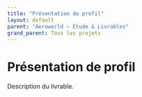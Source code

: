 ```yaml
---
title: "Présentation de profil"
layout: default
parent: "Aeroworld — Étude & Livrables"
grand_parent: Tous les projets
---
```


# Présentation de profil

Description du livrable.
